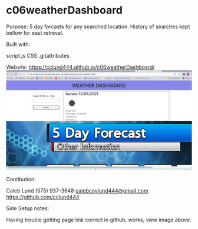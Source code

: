 # c06weatherDashboard
Purpose:
5 day forcasts for any searched location. History of searches kept bellow for east retreval. 

Built with:

script.js
CSS
.gitattributes

Website:
https://cclund444.github.io/c06weatherDashboard/
<img src="Screenshot 2021-12-07 222735.jpg">

Contibution:

Caleb Lund 
(575) 937-3648 
calebcoylund444@gmail.com 
https://github.com/cclund444

Side Setup notes:

Having trouble getting page link correct in github, works, view image above. 